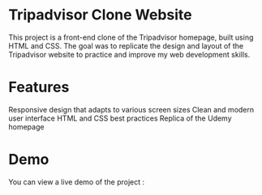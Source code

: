 # Tripadvisor Clone Website

This project is a front-end clone of the Tripadvisor homepage, built using HTML and CSS. The goal was to replicate the design and layout of the Tripadvisor website to practice and improve my web development skills.

# Features
Responsive design that adapts to various screen sizes
Clean and modern user interface
HTML and CSS best practices
Replica of the Udemy homepage

# Demo
You can view a live demo of the project : 
